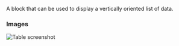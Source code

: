 A block that can be used to display a vertically oriented list of data.

### Images

![Table screenshot](https://gitlab.com/appsemble/appsemble/-/raw/0.15.10/docs/images/list.png)
